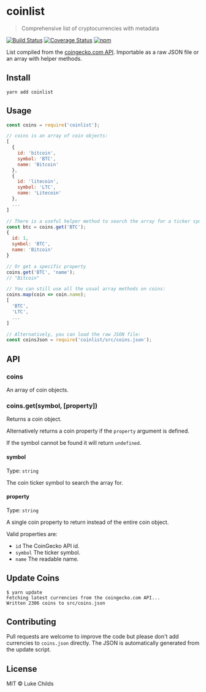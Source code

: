 # coinlist

> Comprehensive list of cryptocurrencies with metadata

[![Build Status](https://travis-ci.org/lukechilds/coinlist.svg?branch=master)](https://travis-ci.org/lukechilds/coinlist)
[![Coverage Status](https://coveralls.io/repos/github/lukechilds/coinlist/badge.svg?branch=master)](https://coveralls.io/github/lukechilds/coinlist?branch=master)
[![npm](https://img.shields.io/npm/v/coinlist.svg)](https://www.npmjs.com/package/coinlist)

List compiled from the [coingecko.com API](https://www.coingecko.com/api/docs/v3). Importable as a raw JSON file or an array with helper methods.

## Install

```shell
yarn add coinlist
```

## Usage

```js
const coins = require('coinlist');

// coins is an array of coin objects:
[
  {
    id: 'bitcoin',
    symbol: 'BTC',
    name: 'Bitcoin'
  },
  {
    id: 'litecoin',
    symbol: 'LTC',
    name: 'Litecoin'
  },
  ...
]

// There is a useful helper method to search the array for a ticker symbol:
const btc = coins.get('BTC');
{
  id: 1,
  symbol: 'BTC',
  name: 'Bitcoin'
}

// Or get a specific property
coins.get('BTC', 'name');
// "Bitcoin"

// You can still use all the usual array methods on coins:
coins.map(coin => coin.name);
[
  'BTC',
  'LTC',
  ...
]

// Alternatively, you can load the raw JSON file:
const coinsJson = require('coinlist/src/coins.json');
```

## API

### coins

An array of coin objects.

### coins.get(symbol, [property])

Returns a coin object.

Alternatively returns a coin property if the `property` argument is defined.

If the symbol cannot be found it will return `undefined`.

#### symbol

Type: `string`

The coin ticker symbol to search the array for.

#### property

Type: `string`

A single coin property to return instead of the entire coin object.

Valid properties are:

- `id` The CoinGecko API id.
- `symbol` The ticker symbol.
- `name` The readable name.

## Update Coins

```
$ yarn update
Fetching latest currencies from the coingecko.com API...
Written 2306 coins to src/coins.json
```

## Contributing

Pull requests are welcome to improve the code but please don't add currencies to `coins.json` directly. The JSON is automatically generated from the update script.

## License

MIT © Luke Childs
